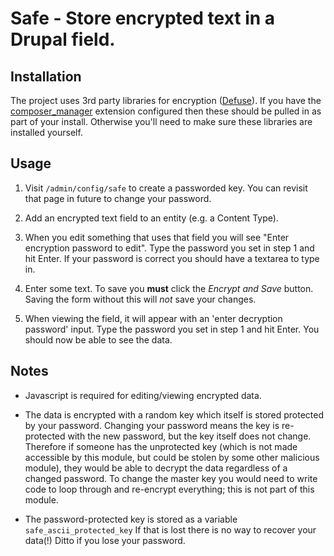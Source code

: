 # Safe - Store encrypted text in a Drupal field.

## Installation

The project uses 3rd party libraries for encryption ([Defuse][2]). If you have the
[composer\_manager][1] extension configured then these should be pulled in as part
of your install. Otherwise you'll need to make sure these libraries are
installed yourself.

## Usage

1. Visit `/admin/config/safe` to create a passworded key.  You can revisit that page in future to change your password.

2. Add an encrypted text field to an entity (e.g. a Content Type).

3. When you edit something that uses that field you will see "Enter encryption
   password to edit". Type the password you set in step 1 and hit Enter. If
   your password is correct you should have a textarea to type in.

4. Enter some text. To save you **must** click the *Encrypt and Save* button.
   Saving the form without this will *not* save your changes.

5. When viewing the field, it will appear with an 'enter decryption password'
   input. Type the password you set in step 1 and hit Enter. You should now be
   able to see the data.

## Notes

- Javascript is required for editing/viewing encrypted data.

- The data is encrypted with a random key which itself is stored protected by
  your password. Changing your password means the key is re-protected with the
  new password, but the key itself does not change. Therefore if someone has the
  unprotected key (which is not made accessible by this module, but could be
  stolen by some other malicious module), they would be able to decrypt the data
  regardless of a changed password. To change the master key you would need to
  write code to loop through and re-encrypt everything; this is not part of this
  module.

- The password-protected key is stored as a variable `safe_ascii_protected_key`
  If that is lost there is no way to recover your data(!) Ditto if you lose your
  password.



  [1]: https://www.drupal.org/project/composer_manager
  [2]: https://github.com/defuse/php-encryption
